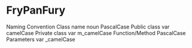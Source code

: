 # FryPanFury

Naming Convention
Class name noun PascalCase
Public class var camelCase
Private class var m_camelCase
Function/Method PascalCase
Parameters var _camelCase


